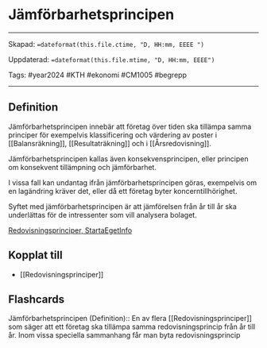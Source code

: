 # Jämförbarhetsprincipen

---
Skapad: `=dateformat(this.file.ctime, "D, HH:mm, EEEE ")`

Uppdaterad: `=dateformat(this.file.mtime, "D, HH:mm, EEEE")`

Tags: #year2024 #KTH #ekonomi #CM1005 #begrepp

---

## Definition

Jämförbarhetsprincipen innebär att företag över tiden ska tillämpa samma principer för exempelvis klassificering och värdering av poster i [[Balansräkning]], [[Resultaträkning]] och i [[Årsredovisning]].

Jämförbarhetsprincipen kallas även konsekvensprincipen, eller principen om konsekvent tillämpning och jämförbarhet.

I vissa fall kan undantag ifrån jämförbarhetsprincipen göras, exempelvis om en lagändring kräver det, eller då ett företag byter koncerntillhörighet.

Syftet med jämförbarhetsprincipen är att jämförelsen från år till år ska underlättas för de intressenter som vill analysera bolaget.

[Redovisningsprinciper, StartaEgetInfo](https://www.startaegetinfo.se/redovisningsprinciper)

## Kopplat till

- [[Redovisningsprinciper]]

## Flashcards

Jämförbarhetsprincipen (Definition):: En av flera [[Redovisningsprinciper]] som säger att ett företag ska tillämpa samma redovisningsprincip från år till år. Inom vissa speciella sammanhang får man byta redovisningsprincip
<!--SR:!2024-02-22,15,290!2024-02-23,15,292-->
